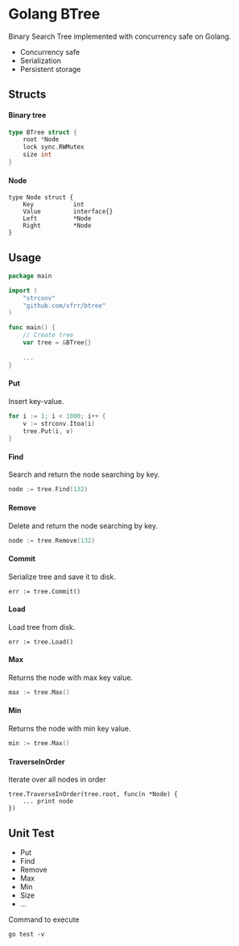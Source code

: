 # Golang BTree

Binary Search Tree implemented with concurrency safe on Golang.

- Concurrency safe
- Serialization
- Persistent storage



## Structs

#### Binary tree

```go
type BTree struct {
	root *Node
	lock sync.RWMutex
	size int
}
```

#### Node

```
type Node struct {
	Key           int
	Value         interface{}
	Left          *Node
	Right         *Node
}
```



## Usage

```go
package main

import (
	"strconv"
    "github.com/xfrr/btree"
)

func main() {
    // Create tree
	var tree = &BTree{}
    
    ...
}
```

#### Put

Insert key-value.

``` go
for i := 1; i < 1000; i++ {
	v := strconv.Itoa(i)
	tree.Put(i, v)
}
```

#### Find

Search and return the node searching by key.

```go
node := tree.Find(132)
```

#### Remove

Delete and return the node searching by key.

```go
node := tree.Remove(132)
```

#### Commit

Serialize tree and save it to disk.

```
err := tree.Commit()
```

#### Load

Load tree from disk.

```
err := tree.Load()
```

#### Max

Returns the node with max key value. 

```go
max := tree.Max()
```

#### Min

Returns the node with min key value. 

```go
min := tree.Max()
```

#### TraverseInOrder

Iterate over all nodes in order

```
tree.TraverseInOrder(tree.root, func(n *Node) {
    ... print node
})
```





## Unit Test

- Put
- Find
- Remove
- Max
- Min
- Size
- ...



Command to execute

```
go test -v
```

